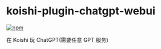 # koishi-plugin-chatgpt-webui

[![npm](https://img.shields.io/npm/v/koishi-plugin-chatgpt-webui?style=flat-square)](https://www.npmjs.com/package/koishi-plugin-chatgpt-webui)

在 Koishi 玩 ChatGPT(需要任意 GPT 服务)
